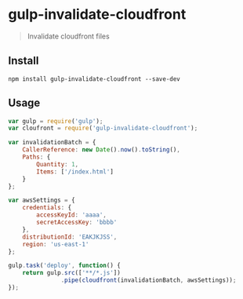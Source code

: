 # gulp-invalidate-cloudfront

> Invalidate cloudfront files

## Install

    npm install gulp-invalidate-cloudfront --save-dev

## Usage

```js
var gulp = require('gulp');
var cloufront = require('gulp-invalidate-cloudfront');

var invalidationBatch = {
    CallerReference: new Date().now().toString(),
    Paths: {
        Quantity: 1,
        Items: ['/index.html']
    }
};

var awsSettings = {
    credentials: {
        accessKeyId: 'aaaa',
        secretAccessKey: 'bbbb'
    },
    distributionId: 'EAKJKJSS',
    region: 'us-east-1'
};

gulp.task('deploy', function() {
    return gulp.src(['**/*.js'])
               .pipe(cloudfront(invalidationBatch, awsSettings));
});
```

